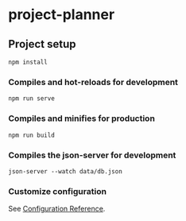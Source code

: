 # project-planner

## Project setup

```
npm install
```

### Compiles and hot-reloads for development

```
npm run serve
```

### Compiles and minifies for production

```
npm run build
```

### Compiles the json-server for development

```
json-server --watch data/db.json
```

### Customize configuration

See [Configuration Reference](https://cli.vuejs.org/config/).
